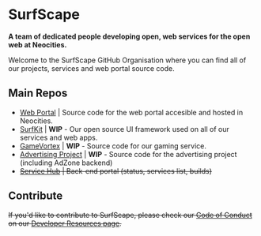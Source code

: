 # SurfScape
**A team of dedicated people developing open, web services for the open web at Neocities.**

Welcome to the SurfScape GitHub Organisation where you can find all of our projects, services and web portal source code.

## Main Repos

- [Web Portal](https://github.com/surfscape/web-portal) | Source code for the web portal accesible and hosted in Neocities.
- [SurfKit](https://github.com/surfscape/surfkit) | **WIP** - Our open source UI framework used on all of our services and web apps.
- [GameVortex](https://github.com/surfscape/gamevortex) | **WIP** - Source code for our gaming service.
- [Advertising Project](https://github.com/surfscape/advertising) | **WIP** - Source code for the advertising project (including AdZone backend)
- ~~[Service Hub](https://github.com/surfscape/surfscape.github.io) | Back-end portal (status, services list, builds)~~

## Contribute

~~If you'd like to contribute to SurfScape, please check our [Code of Conduct](https://surfscape.neocities.org/dev/coc) on our [Developer Resources page](https://surfscape.neocities.org/dev/).~~

